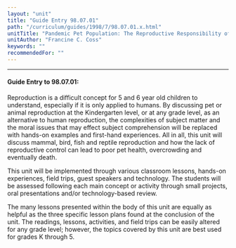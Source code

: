 ```yaml
---
layout: "unit"
title: "Guide Entry 98.07.01"
path: "/curriculum/guides/1998/7/98.07.01.x.html"
unitTitle: "Pandemic Pet Population: The Reproductive Responsibility of Pet Owners"
unitAuthor: "Francine C. Coss"
keywords: ""
recommendedFor: ""
---
```

<body>
<hr/>
<h4>
Guide Entry to 98.07.01:
</h4>
Reproduction is a difficult concept for 5 and 6 year old children to understand, especially if it is only applied to humans.  By discussing pet or animal reproduction at the Kindergarten level, or at any grade level, as an alternative to human reproduction, the complexities of subject matter and the moral issues that may effect subject comprehension will be replaced with hands-on examples and first-hand experiences.  All in all, this unit will discuss mammal, bird, fish and reptile reproduction and how the lack of reproductive control can lead to poor pet health, overcrowding and eventually death.
<p>
This unit will be implemented through various classroom lessons, hands-on experiences, field trips, guest speakers and technology.  The students will be assessed following each main concept or activity through small projects, oral presentations and/or technology-based review.
</p>
<p>
The many lessons presented within the body of this unit are equally as helpful as the three specific lesson plans found at the conclusion of the unit.  The readings, lessons, activities, and field trips can be easily altered for any grade level; however, the topics covered by this unit are best used for grades K through 5.
</p>
</body>